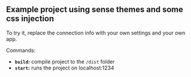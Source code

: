 ## Example project using sense themes and some css injection

To try it, replace the connection info with your own settings and your own app.

Commands:
- **`build`:** compile project to the `/dist` folder
- **`start`:** runs the project on localhost:1234
